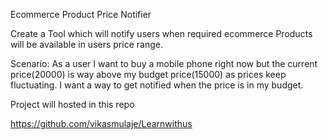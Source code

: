 Ecommerce Product Price Notifier


Create a Tool which will notify users when required ecommerce Products will be available in users price range.


Scenario: As a user I want to buy a mobile phone right now but the current price(20000) is way above my budget price(15000) as prices keep fluctuating. I want a way to get notified when the price is in my budget.




Project will hosted in this repo

https://github.com/vikasmulaje/Learnwithus






